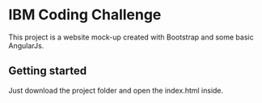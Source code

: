 # IBM Coding Challenge
This project is a website mock-up created with Bootstrap and some basic AngularJs.
  
## Getting started

Just download the project folder and open the index.html inside.


